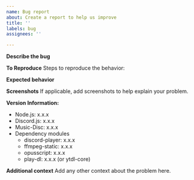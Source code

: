 ```yaml
---
name: Bug report
about: Create a report to help us improve
title: ''
labels: bug
assignees: ''

---
```


**Describe the bug**
<!-- A clear and concise description of what the bug is. -->

**To Reproduce**
Steps to reproduce the behavior:
<!-- 1. Go to '...'
1. Click on '....'
2. Scroll down to '....'
3. See error -->

**Expected behavior**
<!-- A clear and concise description of what you expected to happen. -->

**Screenshots**
If applicable, add screenshots to help explain your problem.

**Version Information:**
 - Node.js: x.x.x
 - Discord.js: x.x.x
 - Music-Disc: x.x.x
 - Dependency modules
     * discord-player: x.x.x
     * ffmpeg-static: x.x.x
     * opusscript: x.x.x
     * play-dl: x.x.x (or ytdl-core)

**Additional context**
Add any other context about the problem here.
